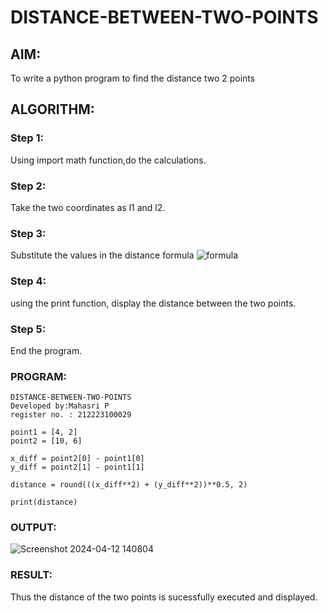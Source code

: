 # DISTANCE-BETWEEN-TWO-POINTS

## AIM:
To write a python program to find the distance two 2 points
## ALGORITHM:
### Step 1: 
Using import math function,do the calculations.
### Step 2: 
Take the two coordinates as l1 and l2.
### Step 3: 
Substitute the values in the distance formula  ![formula](/formula.JPG)

### Step 4: 
using the print function, display the distance between the two points.
### Step 5: 
End the program.

### PROGRAM:
```
DISTANCE-BETWEEN-TWO-POINTS
Developed by:Mahasri P
register no. : 212223100029

point1 = [4, 2]
point2 = [10, 6]

x_diff = point2[0] - point1[0]
y_diff = point2[1] - point1[1]

distance = round(((x_diff**2) + (y_diff**2))**0.5, 2)

print(distance)
```


### OUTPUT:

![Screenshot 2024-04-12 140804](https://github.com/mahasri06/DISTANCE-BETWEEN-TWO-POINTS/assets/139841897/37cffece-2a34-46c1-986b-0796fd95df31)


### RESULT:
Thus the distance of the two points is sucessfully executed and displayed.


